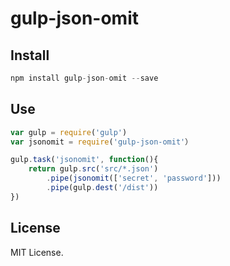 # gulp-json-omit

## Install

```javascript
npm install gulp-json-omit --save
```

## Use

```javascript
var gulp = require('gulp')
var jsonomit = require('gulp-json-omit'）

gulp.task('jsonomit', function(){
	return gulp.src('src/*.json')
		.pipe(jsonomit(['secret', 'password']))
		.pipe(gulp.dest('/dist'))
})

```

## License

MIT License.